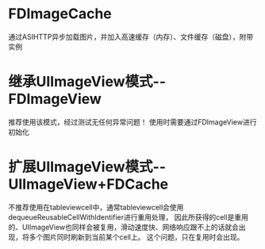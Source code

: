FDImageCache
============

通过ASIHTTP异步加载图片，并加入高速缓存（内存）、文件缓存（磁盘），附带实例


继承UIImageView模式--FDImageView
============
推荐使用该模式，经过测试无任何异常问题！
使用时需要通过FDImageView进行初始化


扩展UIImageView模式--UIImageView+FDCache
============
不推荐使用在tableviewcell中，通常tableviewcell会使用dequeueReusableCellWithIdentifier进行重用处理，
因此所获得的cell是重用的、UIImageView也同样会被复用，滑动速度快、网络响应跟不上的话就会出现，将多个图片同时刷新到当前某个cell上。
这个问题，只在复用时会出现。


